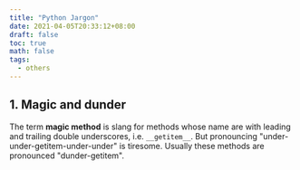 ```yaml
---
title: "Python Jargon"
date: 2021-04-05T20:33:12+08:00
draft: false
toc: true
math: false
tags:
  - others
---
```


## 1. Magic and dunder

The term **magic method** is slang for methods
whose name are with leading and trailing double underscores, i.e. `__getitem__`.
But pronouncing "under-under-getitem-under-under" is tiresome.
Usually these methods are pronounced "dunder-getitem".

